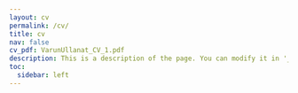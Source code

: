 ```yaml
---
layout: cv
permalink: /cv/
title: cv
nav: false
cv_pdf: VarunUllanat_CV_1.pdf
description: This is a description of the page. You can modify it in '_pages/cv.md'. You can also change or remove the top pdf download button.
toc:
  sidebar: left
---
```

